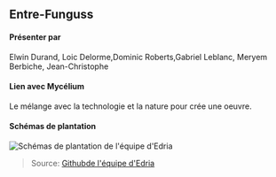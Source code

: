 ## Entre-Funguss

#### Présenter par 
Elwin Durand, Loic Delorme,Dominic Roberts,Gabriel Leblanc, Meryem Berbiche, Jean-Christophe 

#### Lien avec Mycélium 

Le mélange avec la technologie et la nature pour crée une oeuvre.

#### Schémas de plantation
![Schémas de plantation de l'équipe d'Edria](medias/schema_de_plantiation_edria.png)
> Source: [Githubde l'équipe d'Edria](https://github.com/F-C-A/EDRIA)
                                    
